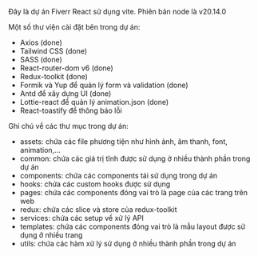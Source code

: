 Đây là dự án Fiverr React sử dụng vite. Phiên bản node là v20.14.0

Một số thư viện cài đặt bên trong dự án:

- Axios (done)
- Tailwind CSS (done)
- SASS (done)
- React-router-dom v6 (done)
- Redux-toolkit (done)
- Formik và Yup để quản lý form và validation (done)
- Antd để xây dựng UI (done)
- Lottie-react để quản lý animation.json (done)
- React-toastify để thông báo lỗi

Ghi chú về các thư mục trong dự án:

- assets: chứa các file phương tiện như hình ảnh, âm thanh, font, animation,...
- common: chứa các giá trị tĩnh được sử dụng ở nhiều thành phần trong dự án
- components: chứa các components tái sử dụng trong dự án
- hooks: chứa các custom hooks được sử dụng
- pages: chứa các components đóng vai trò là page của các trang trên web
- redux: chứa các slice và store của redux-toolkit
- services: chứa các setup về xử lý API
- templates: chứa các components đóng vai trò là mẫu layout được sử dụng ở nhiều trang
- utils: chứa các hàm xử lý sử dụng ở nhiều thành phần trong dự án
